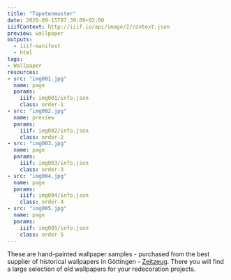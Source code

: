 ```yaml
---
title: "Tapetenmuster"
date: 2020-09-15T07:39:09+02:00
iiifContext: http://iiif.io/api/image/2/context.json
preview: wallpaper
outputs:
  - iiif-manifest
  - html
tags:
- Wallpaper
resources:
- src: "img001.jpg"
  name: page
  params:
    iiif: img001/info.json
    class: order-1
- src: "img002.jpg"
  name: preview
  params:
    iiif: img002/info.json
    class: order-2
- src: "img003.jpg"
  name: page
  params:
    iiif: img003/info.json
    class: order-3
- src: "img004.jpg"
  name: page
  params:
    iiif: img004/info.json
    class: order-4
- src: "img005.jpg"
  name: page
  params:
    iiif: img005/info.json
    class: order-5
---
```

These are hand-painted wallpaper samples - purchased from the best supplier of historical wallpapers in Göttingen - [Zeitzeug](http://zeitzeug.de/). There you will find a large selection of old wallpapers for your redecoration projects.
